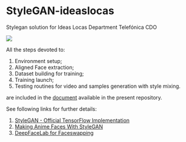 # StyleGAN-ideaslocas
Stylegan solution for Ideas Locas Department Telefónica CDO

![](gans_learning.gif)

All the steps devoted to:
1. Environment setup;
2. Aligned Face extraction;
3. Dataset building for training;
4. Training launch;
5. Testing routines for video and samples generation with style mixing.

are included in the [document](https://github.com/eblancoh/stylegan-ideaslocas/blob/master/StyleGAN_IdeasLocasCDO.pdf) available in the present repository.

See following links for further details:
1. [StyleGAN - Official TensorFlow Implementation](https://github.com/NVlabs/stylegan)
2. [Making Anime Faces With StyleGAN](https://www.gwern.net/Faces#karras-et-al-2018-figures)
3. [DeepFaceLab for Faceswapping](https://github.com/iperov/DeepFaceLab)